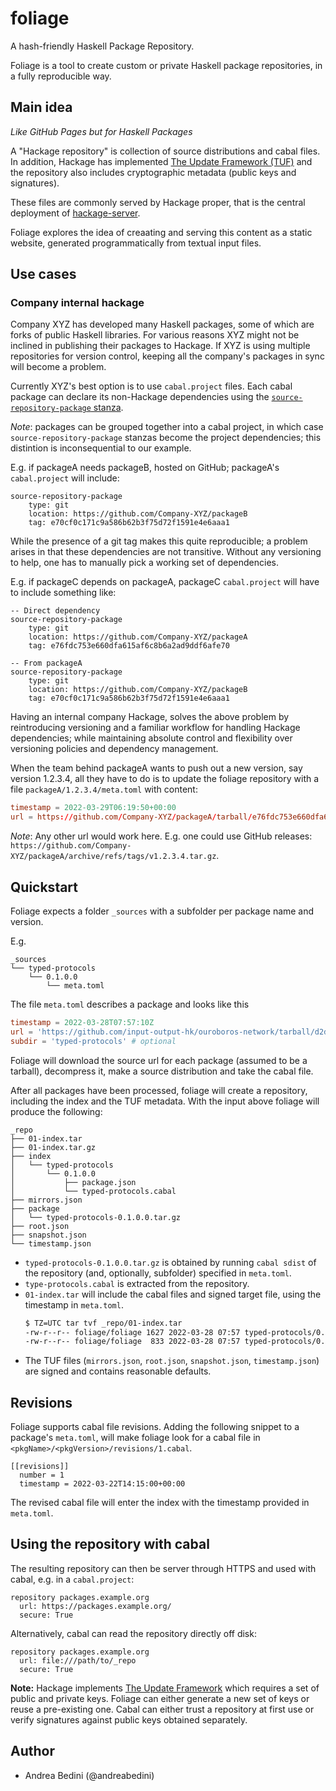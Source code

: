 # foliage

A hash-friendly Haskell Package Repository.

Foliage is a tool to create custom or private Haskell package repositories,
in a fully reproducible way.

## Main idea

_Like GitHub Pages but for Haskell Packages_

A "Hackage repository" is collection of source distributions and cabal
files. In addition, Hackage has implemented [The Update
Framework (TUF)](https://theupdateframework.com) and the repository also
includes cryptographic metadata (public keys and signatures).

These files are commonly served by Hackage proper, that is the central
deployment of [hackage-server](https://github.com/haskell/hackage-server/).

Foliage explores the idea of creaating and serving this content as a static
website, generated programmatically from textual input files.

## Use cases

### Company internal hackage

Company XYZ has developed many Haskell packages, some of which are forks of
public Haskell libraries. For various reasons XYZ might not be inclined in
publishing their packages to Hackage. If XYZ is using multiple repositories
for version control, keeping all the company's packages in sync will become
a problem.

Currently XYZ's best option is to use `cabal.project` files. Each cabal
package can declare its non-Hackage dependencies using the
[`source-repository-package` stanza](https://cabal.readthedocs.io/en/3.6/cabal-project.html#specifying-packages-from-remote-version-control-locations).

*Note*: packages can be grouped together into a cabal project, in which case
`source-repository-package` stanzas become the project dependencies; this
distintion is inconsequential to our example.

E.g. if packageA needs packageB, hosted on GitHub; packageA's
`cabal.project` will include:

```
source-repository-package
    type: git
    location: https://github.com/Company-XYZ/packageB
    tag: e70cf0c171c9a586b62b3f75d72f1591e4e6aaa1
```

While the presence of a git tag makes this quite reproducible; a problem
arises in that these dependencies are not transitive. Without any
versioning to help, one has to manually pick a working set of dependencies.

E.g. if packageC depends on packageA, packageC `cabal.project` will have to
include something like:

```
-- Direct dependency
source-repository-package
    type: git
    location: https://github.com/Company-XYZ/packageA
    tag: e76fdc753e660dfa615af6c8b6a2ad9ddf6afe70

-- From packageA
source-repository-package
    type: git
    location: https://github.com/Company-XYZ/packageB
    tag: e70cf0c171c9a586b62b3f75d72f1591e4e6aaa1
```

Having an internal company Hackage, solves the above problem by
reintroducing versioning and a familiar workflow for handling Hackage
dependencies; while maintaining absolute control and flexibility over
versioning policies and dependency management.

When the team behind packageA wants to push out a new version, say version
1.2.3.4, all they have to do is to update the foliage repository with a
file `packageA/1.2.3.4/meta.toml` with content:

```toml
timestamp = 2022-03-29T06:19:50+00:00
url = https://github.com/Company-XYZ/packageA/tarball/e76fdc753e660dfa615af6c8b6a2ad9ddf6afe70
```

*Note*: Any other url would work here. E.g. one could use GitHub releases:
`https://github.com/Company-XYZ/packageA/archive/refs/tags/v1.2.3.4.tar.gz`.

## Quickstart

Foliage expects a folder `_sources` with a subfolder per package name and
version.

E.g.

```
_sources
└── typed-protocols
    └── 0.1.0.0
        └── meta.toml
```

The file `meta.toml` describes a package and looks like this

```toml
timestamp = 2022-03-28T07:57:10Z
url = 'https://github.com/input-output-hk/ouroboros-network/tarball/d2d219a86cda42787325bb8c20539a75c2667132'
subdir = 'typed-protocols' # optional
```

Foliage will download the source url for each package (assumed to be a
tarball), decompress it, make a source distribution and take the cabal
file.

After all packages have been processed, foliage will create a repository,
including the index and the TUF metadata. With the input above foliage will
produce the following:

```
_repo
├── 01-index.tar
├── 01-index.tar.gz
├── index
│   └── typed-protocols
│       └── 0.1.0.0
│           ├── package.json
│           └── typed-protocols.cabal
├── mirrors.json
├── package
│   └── typed-protocols-0.1.0.0.tar.gz
├── root.json
├── snapshot.json
└── timestamp.json
```

* `typed-protocols-0.1.0.0.tar.gz` is obtained by running
  `cabal sdist` of the repository (and, optionally, subfolder) specified in
  `meta.toml`.
* `type-protocols.cabal` is extracted from the repository.
* `01-index.tar` will include the cabal files and signed target file, using
  the timestamp in `meta.toml`.
  ```bash
  $ TZ=UTC tar tvf _repo/01-index.tar
  -rw-r--r-- foliage/foliage 1627 2022-03-28 07:57 typed-protocols/0.1.0.0/typed-protocols.cabal
  -rw-r--r-- foliage/foliage  833 2022-03-28 07:57 typed-protocols/0.1.0.0/package.json
  ```
* The TUF files (`mirrors.json`, `root.json`, `snapshot.json`,
  `timestamp.json`) are signed and contains reasonable defaults.

## Revisions

Foliage supports cabal file revisions. Adding the following snippet to a
package's `meta.toml`, will make foliage look for a cabal file in
`<pkgName>/<pkgVersion>/revisions/1.cabal`.

```
[[revisions]]
  number = 1
  timestamp = 2022-03-22T14:15:00+00:00
```

The revised cabal file will enter the index with the timestamp provided in
`meta.toml`.

## Using the repository with cabal

The resulting repository can then be server through HTTPS and used with
cabal, e.g. in a `cabal.project`:

```
repository packages.example.org
  url: https://packages.example.org/
  secure: True
```

Alternatively, cabal can read the repository directly off disk:

```
repository packages.example.org
  url: file:///path/to/_repo
  secure: True
```

**Note:** Hackage implements [The Update
Framework](https://theupdateframework.io) which requires a set of public
and private keys. Foliage can either generate a new set of keys or reuse a
pre-existing one. Cabal can either trust a repository at first use or
verify signatures against public keys obtained separately.

## Author

- Andrea Bedini (@andreabedini)

